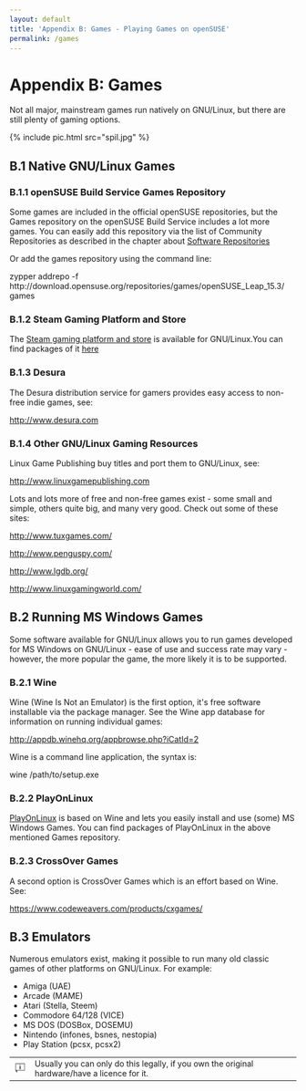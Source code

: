 ```yaml
---
layout: default
title: 'Appendix B: Games - Playing Games on openSUSE'
permalink: /games
---
```


# Appendix B: Games

Not all major, mainstream games run natively on GNU/Linux, but there are still plenty of gaming options.

{% include pic.html src="spil.jpg" %}

## B.1 Native GNU/Linux Games

### B.1.1 openSUSE Build Service Games Repository

Some games are included in the official openSUSE repositories, but the Games repository on the openSUSE Build Service includes a lot more games. You can easily add this repository via the list of Community Repositories as described in the chapter about <a href="repositories.php">Software Repositories</a>

Or add the games repository using the command line:

<div class="clroot">zypper addrepo -f http://download.opensuse.org/repositories/games/openSUSE_Leap_15.3/ games</div>

### B.1.2 Steam Gaming Platform and Store

The <a href="http://store.steampowered.com/browse/linux/" target="_blank">Steam gaming platform and store</a> is available for GNU/Linux.You can find packages of it <a href="http://software.opensuse.org/package/steam" target="_blank">here</a>

### B.1.3 Desura

The Desura distribution service for gamers provides easy access to non-free indie games, see:

<http://www.desura.com>

### B.1.4 Other GNU/Linux Gaming Resources

Linux Game Publishing buy titles and port them to GNU/Linux, see:

<http://www.linuxgamepublishing.com>

Lots and lots more of free and non-free games exist - some small and simple, others quite big, and many very good. Check out some of these sites:

<http://www.tuxgames.com/>

<http://www.penguspy.com/>

<http://www.lgdb.org/>

<http://www.linuxgamingworld.com/>

## B.2 Running MS Windows Games

Some software available for GNU/Linux allows you to run games developed for MS Windows on GNU/Linux - ease of use and success rate may vary - however, the more popular the game, the more likely it is to be supported.

### B.2.1 Wine

Wine (Wine Is Not an Emulator) is the first option, it's free software installable via the package manager. See the Wine app database for information on running individual games:

<http://appdb.winehq.org/appbrowse.php?iCatId=2>

Wine is a command line application, the syntax is:

<div class="cl">wine /path/to/setup.exe</div>

### B.2.2 PlayOnLinux

<a href="http://www.playonlinux.com/" target="_blank">PlayOnLinux</a> is based on Wine and lets you easily install and use (some) MS Windows Games. You can find packages of PlayOnLinux in the above mentioned Games repository.

### B.2.3 CrossOver Games

A second option is CrossOver Games which is an effort based on Wine. See:

<https://www.codeweavers.com/products/cxgames/>

## B.3 Emulators

Numerous emulators exist, making it possible to run many old classic games of other platforms on GNU/Linux. For example:

<ul>
  <li>Amiga (UAE)</li>
  <li>Arcade (MAME)</li>
  <li>Atari (Stella, Steem)</li>
  <li>Commodore 64/128 (VICE)</li>
  <li>MS DOS (DOSBox, DOSEMU)</li>
  <li>Nintendo (infones, bsnes, nestopia)</li>
  <li>Play Station (pcsx, pcsx2)</li>

</ul>

<div class="tip">
<table>
<tbody>
<tr>
<td><img src="images/pics/tip.png" alt="tip" /></td>
<td>Usually you can only do this legally, if you own the original hardware/have a licence for it.</td>
</tr>
</tbody>
</table>
</div>
